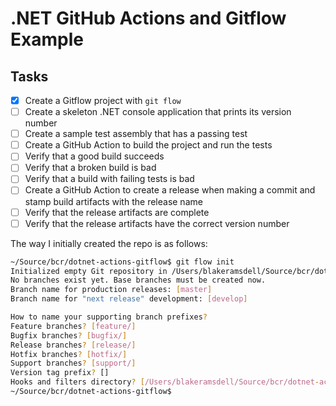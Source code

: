 # .NET GitHub Actions and Gitflow Example

## Tasks

- [X] Create a Gitflow project with `git flow`
- [ ] Create a skeleton .NET console application that prints its version number
- [ ] Create a sample test assembly that has a passing test
- [ ] Create a GitHub Action to build the project and run the tests
- [ ] Verify that a good build succeeds
- [ ] Verify that a broken build is bad
- [ ] Verify that a build with failing tests is bad
- [ ] Create a GitHub Action to create a release when making a commit and stamp
      build artifacts with the release name
- [ ] Verify that the release artifacts are complete
- [ ] Verify that the release artifacts have the correct version number

The way I initially created the repo is as follows:

```bash
~/Source/bcr/dotnet-actions-gitflow$ git flow init
Initialized empty Git repository in /Users/blakeramsdell/Source/bcr/dotnet-actions-gitflow/.git/
No branches exist yet. Base branches must be created now.
Branch name for production releases: [master]
Branch name for "next release" development: [develop]

How to name your supporting branch prefixes?
Feature branches? [feature/]
Bugfix branches? [bugfix/]
Release branches? [release/]
Hotfix branches? [hotfix/]
Support branches? [support/]
Version tag prefix? []
Hooks and filters directory? [/Users/blakeramsdell/Source/bcr/dotnet-actions-gitflow/.git/hooks]
~/Source/bcr/dotnet-actions-gitflow$
```

